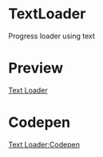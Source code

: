 # TextLoader
Progress loader using text

# Preview
<a href="https://ganeshmkumar.github.io/TextLoader">Text Loader</a>

# Codepen
<a href="https://codepen.io/ganeshkumarm/pen/yXbjRV">Text Loader:Codepen</a>
